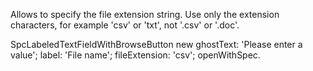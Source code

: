 Allows to specify the file extension string. Use only the extension characters, for example 'csv' or 'txt', not '.csv' or '.doc'.

SpcLabeledTextFieldWithBrowseButton new 
	ghostText: 'Please enter a value';
	label: 'File name';
	fileExtension: 'csv';
	openWithSpec.
